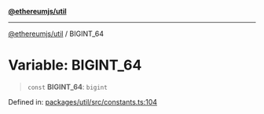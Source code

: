 [**@ethereumjs/util**](../README.md)

***

[@ethereumjs/util](../README.md) / BIGINT\_64

# Variable: BIGINT\_64

> `const` **BIGINT\_64**: `bigint`

Defined in: [packages/util/src/constants.ts:104](https://github.com/ethereumjs/ethereumjs-monorepo/blob/master/packages/util/src/constants.ts#L104)

